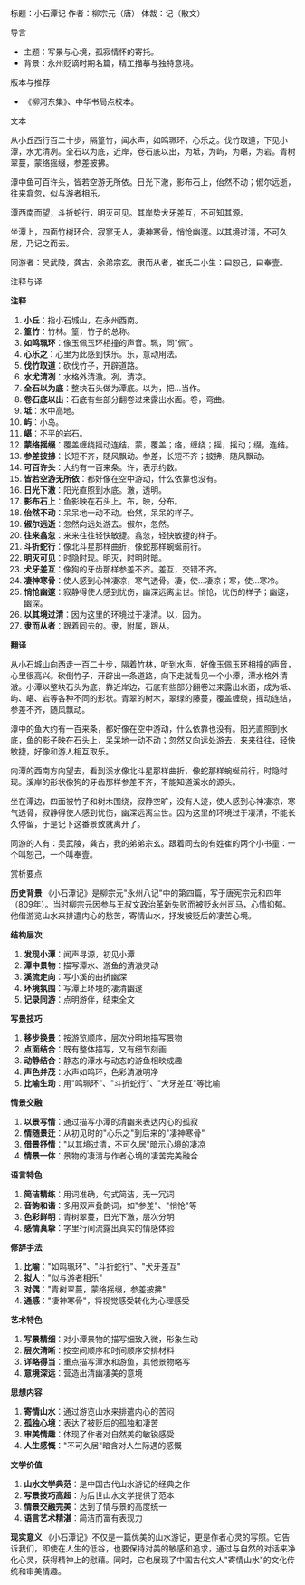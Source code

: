 标题：小石潭记
作者：柳宗元（唐）
体裁：记（散文）

导言
- 主题：写景与心境，孤寂情怀的寄托。
- 背景：永州贬谪时期名篇，精工描摹与独特意境。

版本与推荐
- 《柳河东集》、中华书局点校本。

文本

从小丘西行百二十步，隔篁竹，闻水声，如鸣珮环，心乐之。伐竹取道，下见小潭，水尤清冽。全石以为底，近岸，卷石底以出，为坻，为屿，为嵁，为岩。青树翠蔓，蒙络摇缀，参差披拂。

潭中鱼可百许头，皆若空游无所依。日光下澈，影布石上，佁然不动；俶尔远逝，往来翕忽，似与游者相乐。

潭西南而望，斗折蛇行，明灭可见。其岸势犬牙差互，不可知其源。

坐潭上，四面竹树环合，寂寥无人，凄神寒骨，悄怆幽邃。以其境过清，不可久居，乃记之而去。

同游者：吴武陵，龚古，余弟宗玄。隶而从者，崔氏二小生：曰恕己，曰奉壹。

注释与译

**注释**
1. **小丘**：指小石城山，在永州西南。
2. **篁竹**：竹林。篁，竹子的总称。
3. **如鸣珮环**：像玉佩玉环相撞的声音。珮，同"佩"。
4. **心乐之**：心里为此感到快乐。乐，意动用法。
5. **伐竹取道**：砍伐竹子，开辟道路。
6. **水尤清冽**：水格外清澈。冽，清凉。
7. **全石以为底**：整块石头做为潭底。以为，把...当作。
8. **卷石底以出**：石底有些部分翻卷过来露出水面。卷，弯曲。
9. **坻**：水中高地。
10. **屿**：小岛。
11. **嵁**：不平的岩石。
12. **蒙络摇缀**：覆盖缠绕摇动连结。蒙，覆盖；络，缠绕；摇，摇动；缀，连结。
13. **参差披拂**：长短不齐，随风飘动。参差，长短不齐；披拂，随风飘动。
14. **可百许头**：大约有一百来条。许，表示约数。
15. **皆若空游无所依**：都好像在空中游动，什么依靠也没有。
16. **日光下澈**：阳光直照到水底。澈，透明。
17. **影布石上**：鱼影映在石头上。布，映，分布。
18. **佁然不动**：呆呆地一动不动。佁然，呆呆的样子。
19. **俶尔远逝**：忽然向远处游去。俶尔，忽然。
20. **往来翕忽**：来来往往轻快敏捷。翕忽，轻快敏捷的样子。
21. **斗折蛇行**：像北斗星那样曲折，像蛇那样蜿蜒前行。
22. **明灭可见**：时隐时现。明灭，时明时暗。
23. **犬牙差互**：像狗的牙齿那样参差不齐。差互，交错不齐。
24. **凄神寒骨**：使人感到心神凄凉，寒气透骨。凄，使...凄凉；寒，使...寒冷。
25. **悄怆幽邃**：寂静得使人感到忧伤，幽深远离尘世。悄怆，忧伤的样子；幽邃，幽深。
26. **以其境过清**：因为这里的环境过于凄清。以，因为。
27. **隶而从者**：跟着同去的。隶，附属，跟从。

**翻译**

从小石城山向西走一百二十步，隔着竹林，听到水声，好像玉佩玉环相撞的声音，心里很高兴。砍倒竹子，开辟出一条道路，向下走就看见一个小潭，潭水格外清澈。小潭以整块石头为底，靠近岸边，石底有些部分翻卷过来露出水面，成为坻、屿、嵁、岩等各种不同的形状。青翠的树木，翠绿的藤蔓，覆盖缠绕，摇动连结，参差不齐，随风飘动。

潭中的鱼大约有一百来条，都好像在空中游动，什么依靠也没有。阳光直照到水底，鱼的影子映在石头上，呆呆地一动不动；忽然又向远处游去，来来往往，轻快敏捷，好像和游人相互取乐。

向潭的西南方向望去，看到溪水像北斗星那样曲折，像蛇那样蜿蜒前行，时隐时现。溪岸的形状像狗的牙齿那样参差不齐，不能知道溪水的源头。

坐在潭边，四面被竹子和树木围绕，寂静空旷，没有人迹，使人感到心神凄凉，寒气透骨，寂静得使人感到忧伤，幽深远离尘世。因为这里的环境过于凄清，不能长久停留，于是记下这番景致就离开了。

同游的人有：吴武陵，龚古，我的弟弟宗玄。跟着同去的有姓崔的两个小书童：一个叫恕己，一个叫奉壹。

赏析要点

**历史背景**
《小石潭记》是柳宗元"永州八记"中的第四篇，写于唐宪宗元和四年（809年）。当时柳宗元因参与王叔文政治革新失败而被贬永州司马，心情抑郁。他借游览山水来排遣内心的愁苦，寄情山水，抒发被贬后的凄苦心境。

**结构层次**
1. **发现小潭**：闻声寻源，初见小潭
2. **潭中景物**：描写潭水、游鱼的清澈灵动
3. **溪流走向**：写小溪的曲折幽深
4. **环境氛围**：写潭上环境的凄清幽邃
5. **记录同游**：点明游伴，结束全文

**写景技巧**
1. **移步换景**：按游览顺序，层次分明地描写景物
2. **点面结合**：既有整体描写，又有细节刻画
3. **动静结合**：静态的潭水与动态的游鱼相映成趣
4. **声色并茂**：水声如鸣环，色彩清澈明净
5. **比喻生动**：用"鸣珮环"、"斗折蛇行"、"犬牙差互"等比喻

**情景交融**
1. **以景写情**：通过描写小潭的清幽来表达内心的孤寂
2. **情随景迁**：从初见时的"心乐之"到后来的"凄神寒骨"
3. **借景抒情**："以其境过清，不可久居"暗示心境的凄凉
4. **情景一体**：景物的凄清与作者心境的凄苦完美融合

**语言特色**
1. **简洁精练**：用词准确，句式简洁，无一冗词
2. **音韵和谐**：多用双声叠韵词，如"参差"、"悄怆"等
3. **色彩鲜明**：青树翠蔓，日光下澈，层次分明
4. **感情真挚**：字里行间流露出真实的情感体验

**修辞手法**
1. **比喻**："如鸣珮环"、"斗折蛇行"、"犬牙差互"
2. **拟人**："似与游者相乐"
3. **对偶**："青树翠蔓，蒙络摇缀，参差披拂"
4. **通感**："凄神寒骨"，将视觉感受转化为心理感受

**艺术特色**
1. **写景精细**：对小潭景物的描写细致入微，形象生动
2. **层次清晰**：按空间顺序和时间顺序安排材料
3. **详略得当**：重点描写潭水和游鱼，其他景物略写
4. **意境深远**：营造出清幽凄美的意境

**思想内容**
1. **寄情山水**：通过游览山水来排遣内心的苦闷
2. **孤独心境**：表达了被贬后的孤独和凄苦
3. **审美情趣**：体现了作者对自然美的敏锐感受
4. **人生感慨**："不可久居"暗含对人生际遇的感慨

**文学价值**
1. **山水文学典范**：是中国古代山水游记的经典之作
2. **写景技巧高超**：为后世山水文学提供了范本
3. **情景交融完美**：达到了情与景的高度统一
4. **语言艺术精湛**：简洁而富有表现力

**现实意义**
《小石潭记》不仅是一篇优美的山水游记，更是作者心灵的写照。它告诉我们，即使在人生的低谷，也要保持对美的敏感和追求，通过与自然的对话来净化心灵，获得精神上的慰藉。同时，它也展现了中国古代文人"寄情山水"的文化传统和审美情趣。